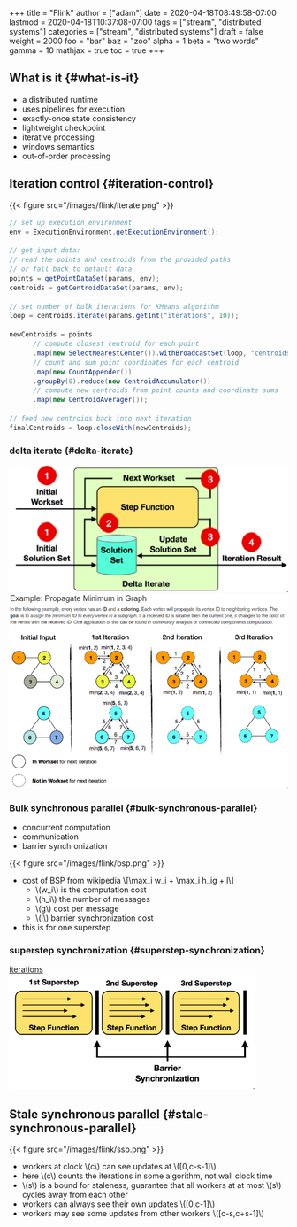 +++
title = "Flink"
author = ["adam"]
date = 2020-04-18T08:49:58-07:00
lastmod = 2020-04-18T10:37:08-07:00
tags = ["stream", "distributed systems"]
categories = ["stream", "distributed systems"]
draft = false
weight = 2000
foo = "bar"
baz = "zoo"
alpha = 1
beta = "two words"
gamma = 10
mathjax = true
toc = true
+++

## What is it {#what-is-it}

-   a distributed runtime
-   uses pipelines for execution
-   exactly-once state consistency
-   lightweight checkpoint
-   iterative processing
-   windows semantics
-   out-of-order processing


## Iteration control {#iteration-control}

{{< figure src="/images/flink/iterate.png" >}}

```java
// set up execution environment
env = ExecutionEnvironment.getExecutionEnvironment();

// get input data:
// read the points and centroids from the provided paths
// or fall back to default data
points = getPointDataSet(params, env);
centroids = getCentroidDataSet(params, env);

// set number of bulk iterations for KMeans algorithm
loop = centroids.iterate(params.getInt("iterations", 10));

newCentroids = points
      // compute closest centroid for each point
      .map(new SelectNearestCenter()).withBroadcastSet(loop, "centroids")
      // count and sum point coordinates for each centroid
      .map(new CountAppender())
      .groupBy(0).reduce(new CentroidAccumulator())
      // compute new centroids from point counts and coordinate sums
      .map(new CentroidAverager());

// feed new centroids back into next iteration
finalCentroids = loop.closeWith(newCentroids);
```


### delta iterate {#delta-iterate}

![](/images/flink/delta.png)
![](/images/flink/connected-components.png)


### Bulk synchronous parallel {#bulk-synchronous-parallel}

-   concurrent computation
-   communication
-   barrier synchronization

{{< figure src="/images/flink/bsp.png" >}}

-   cost of BSP from wikipedia
    \\[\max\_i w\_i + \max\_i h\_ig + l\\]
    -   \\(w\_i\\) is the computation cost
    -   \\(h\_i\\) the number of messages
    -   \\(g\\) cost per message
    -   \\(l\\) barrier synchronization cost
-   this is for one superstep


### superstep synchronization {#superstep-synchronization}

[iterations](https://ci.apache.org/projects/flink/flink-docs-stable/dev/batch/iterations.html)
![](/images/flink/barrier-flink.png)


## Stale synchronous parallel {#stale-synchronous-parallel}

{{< figure src="/images/flink/ssp.png" >}}

-   workers at clock \\(c\\) can see updates at \\([0,c-s-1]\\)
-   here \\(c\\) counts the iterations in some algorithm, not wall clock time
-   \\(s\\) is a bound for staleness, guarantee that all workers at at most
    \\(s\\) cycles away from each other
-   workers can always see their own updates \\([0,c-1]\\)
-   workers may see some updates from other workers \\([c-s,c+s-1]\\)
